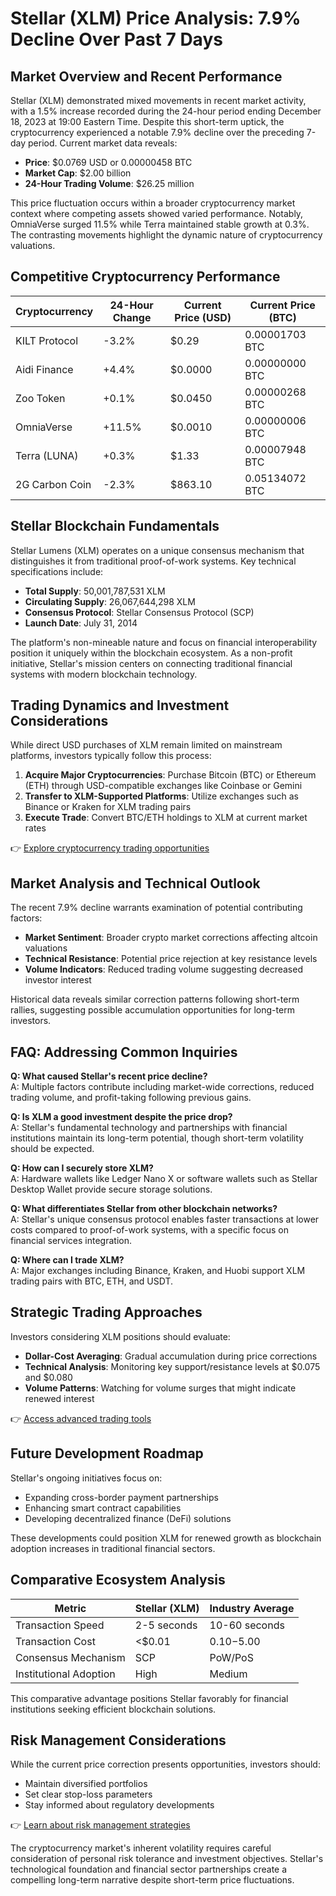 # Stellar (XLM) Price Analysis: 7.9% Decline Over Past 7 Days

## Market Overview and Recent Performance

Stellar (XLM) demonstrated mixed movements in recent market activity, with a 1.5% increase recorded during the 24-hour period ending December 18, 2023 at 19:00 Eastern Time. Despite this short-term uptick, the cryptocurrency experienced a notable 7.9% decline over the preceding 7-day period. Current market data reveals:

- **Price**: $0.0769 USD or 0.00000458 BTC
- **Market Cap**: $2.00 billion
- **24-Hour Trading Volume**: $26.25 million

This price fluctuation occurs within a broader cryptocurrency market context where competing assets showed varied performance. Notably, OmniaVerse surged 11.5% while Terra maintained stable growth at 0.3%. The contrasting movements highlight the dynamic nature of cryptocurrency valuations.

## Competitive Cryptocurrency Performance

| Cryptocurrency | 24-Hour Change | Current Price (USD) | Current Price (BTC) |
|----------------|----------------|---------------------|---------------------|
| KILT Protocol  | -3.2%          | $0.29               | 0.00001703 BTC      |
| Aidi Finance   | +4.4%          | $0.0000             | 0.00000000 BTC      |
| Zoo Token      | +0.1%          | $0.0450             | 0.00000268 BTC      |
| OmniaVerse     | +11.5%         | $0.0010             | 0.00000006 BTC      |
| Terra (LUNA)   | +0.3%          | $1.33               | 0.00007948 BTC      |
| 2G Carbon Coin | -2.3%          | $863.10             | 0.05134072 BTC      |

## Stellar Blockchain Fundamentals

Stellar Lumens (XLM) operates on a unique consensus mechanism that distinguishes it from traditional proof-of-work systems. Key technical specifications include:

- **Total Supply**: 50,001,787,531 XLM
- **Circulating Supply**: 26,067,644,298 XLM
- **Consensus Protocol**: Stellar Consensus Protocol (SCP)
- **Launch Date**: July 31, 2014

The platform's non-mineable nature and focus on financial interoperability position it uniquely within the blockchain ecosystem. As a non-profit initiative, Stellar's mission centers on connecting traditional financial systems with modern blockchain technology.

## Trading Dynamics and Investment Considerations

While direct USD purchases of XLM remain limited on mainstream platforms, investors typically follow this process:

1. **Acquire Major Cryptocurrencies**: Purchase Bitcoin (BTC) or Ethereum (ETH) through USD-compatible exchanges like Coinbase or Gemini
2. **Transfer to XLM-Supported Platforms**: Utilize exchanges such as Binance or Kraken for XLM trading pairs
3. **Execute Trade**: Convert BTC/ETH holdings to XLM at current market rates

👉 [Explore cryptocurrency trading opportunities](https://bit.ly/okx-bonus)

## Market Analysis and Technical Outlook

The recent 7.9% decline warrants examination of potential contributing factors:

- **Market Sentiment**: Broader crypto market corrections affecting altcoin valuations
- **Technical Resistance**: Potential price rejection at key resistance levels
- **Volume Indicators**: Reduced trading volume suggesting decreased investor interest

Historical data reveals similar correction patterns following short-term rallies, suggesting possible accumulation opportunities for long-term investors.

## FAQ: Addressing Common Inquiries

**Q: What caused Stellar's recent price decline?**  
A: Multiple factors contribute including market-wide corrections, reduced trading volume, and profit-taking following previous gains.

**Q: Is XLM a good investment despite the price drop?**  
A: Stellar's fundamental technology and partnerships with financial institutions maintain its long-term potential, though short-term volatility should be expected.

**Q: How can I securely store XLM?**  
A: Hardware wallets like Ledger Nano X or software wallets such as Stellar Desktop Wallet provide secure storage solutions.

**Q: What differentiates Stellar from other blockchain networks?**  
A: Stellar's unique consensus protocol enables faster transactions at lower costs compared to proof-of-work systems, with a specific focus on financial services integration.

**Q: Where can I trade XLM?**  
A: Major exchanges including Binance, Kraken, and Huobi support XLM trading pairs with BTC, ETH, and USDT.

## Strategic Trading Approaches

Investors considering XLM positions should evaluate:

- **Dollar-Cost Averaging**: Gradual accumulation during price corrections
- **Technical Analysis**: Monitoring key support/resistance levels at $0.075 and $0.080
- **Volume Patterns**: Watching for volume surges that might indicate renewed interest

👉 [Access advanced trading tools](https://bit.ly/okx-bonus)

## Future Development Roadmap

Stellar's ongoing initiatives focus on:

- Expanding cross-border payment partnerships
- Enhancing smart contract capabilities
- Developing decentralized finance (DeFi) solutions

These developments could position XLM for renewed growth as blockchain adoption increases in traditional financial sectors.

## Comparative Ecosystem Analysis

| Metric                | Stellar (XLM) | Industry Average |
|-----------------------|---------------|------------------|
| Transaction Speed     | 2-5 seconds   | 10-60 seconds    |
| Transaction Cost      | <$0.01        | $0.10-$5.00      |
| Consensus Mechanism   | SCP           | PoW/PoS          |
| Institutional Adoption| High          | Medium           |

This comparative advantage positions Stellar favorably for financial institutions seeking efficient blockchain solutions.

## Risk Management Considerations

While the current price correction presents opportunities, investors should:

- Maintain diversified portfolios
- Set clear stop-loss parameters
- Stay informed about regulatory developments

👉 [Learn about risk management strategies](https://bit.ly/okx-bonus)

The cryptocurrency market's inherent volatility requires careful consideration of personal risk tolerance and investment objectives. Stellar's technological foundation and financial sector partnerships create a compelling long-term narrative despite short-term price fluctuations.